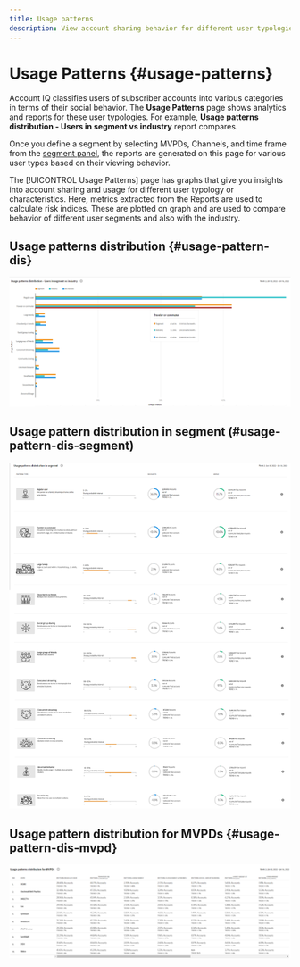 ```yaml
---
title: Usage patterns
description: View account sharing behavior for different user typologies.
---
```


# Usage Patterns {#usage-patterns}

Account IQ classifies users of subscriber accounts into various categories in terms of their social behavior. The **Usage Patterns** page shows analytics and reports for these user typologies. For example, **Usage patterns distribution - Users in segment vs industry** report compares.

Once you define a segment by selecting MVPDs, Channels, and time frame from the [segment panel](/help/AccountIQ/segments-timeframe.md), the reports are generated on this page for various user types based on their viewing behavior.

The [!UICONTROL Usage Patterns] page has graphs that give you insights into account sharing and usage for different user typology or characteristics. Here, metrics extracted from the Reports are used to calculate risk indices. These are plotted on graph and are used to compare behavior of different user segments and also with the industry.  
## Usage patterns distribution {#usage-pattern-dis}
![](assets/segment-users-industry.png)

## Usage pattern distribution in segment (#usage-pattern-dis-segment)

![](assets/usage-pattern-segmentwise.png)

## Usage pattern distribution for MVPDs {#usage-pattern-dis-mvpd}

![](assets/usage-patterns-mvpdwise.png)


